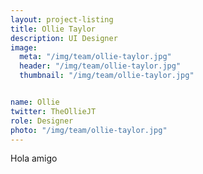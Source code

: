 ```yaml
---
layout: project-listing
title: Ollie Taylor
description: UI Designer
image:
  meta: "/img/team/ollie-taylor.jpg"
  header: "/img/team/ollie-taylor.jpg"
  thumbnail: "/img/team/ollie-taylor.jpg"


name: Ollie
twitter: TheOllieJT
role: Designer
photo: "/img/team/ollie-taylor.jpg"
---
```



Hola amigo